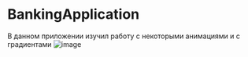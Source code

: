 # BankingApplication

В данном приложении изучил работу с некоторыми анимациями и с градиентами
![image](https://user-images.githubusercontent.com/124436982/231805371-d17ccd77-026a-497b-8a44-171134cfe897.png)

